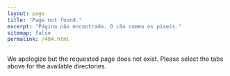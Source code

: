 ```yaml
---
layout: page
title: "Page not found."
excerpt: "Página não encontrada. O cão comeu os píxeis."
sitemap: false
permalink: /404.html
---
```


We apologize but the requested page does not exist. Please select the tabs above for the available directories.

<script type="text/javascript">
  var GOOG_FIXURL_LANG = 'pt';
  var GOOG_FIXURL_SITE = '{{ site.url }}'
</script>
<script type="text/javascript"
  src="//linkhelp.clients.google.com/tbproxy/lh/wm/fixurl.js">
</script>
